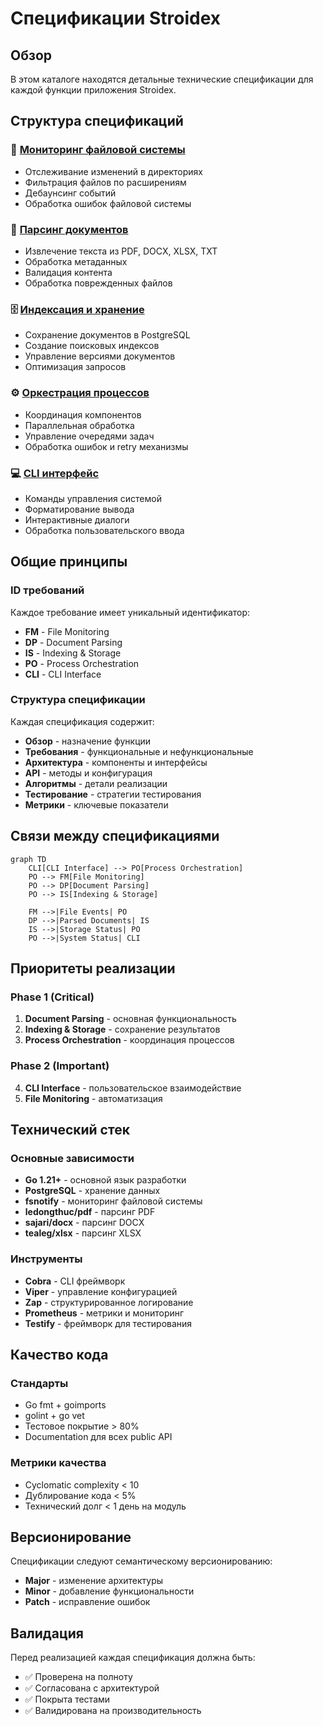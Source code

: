 # Спецификации Stroidex

## Обзор

В этом каталоге находятся детальные технические спецификации для каждой функции приложения Stroidex.

## Структура спецификаций

### 📁 [Мониторинг файловой системы](./file-monitoring.md)
- Отслеживание изменений в директориях
- Фильтрация файлов по расширениям
- Дебаунсинг событий
- Обработка ошибок файловой системы

### 📄 [Парсинг документов](./document-parsing.md)
- Извлечение текста из PDF, DOCX, XLSX, TXT
- Обработка метаданных
- Валидация контента
- Обработка поврежденных файлов

### 🗄️ [Индексация и хранение](./indexing-storage.md)
- Сохранение документов в PostgreSQL
- Создание поисковых индексов
- Управление версиями документов
- Оптимизация запросов

### ⚙️ [Оркестрация процессов](./process-orchestration.md)
- Координация компонентов
- Параллельная обработка
- Управление очередями задач
- Обработка ошибок и retry механизмы

### 💻 [CLI интерфейс](./cli-interface.md)
- Команды управления системой
- Форматирование вывода
- Интерактивные диалоги
- Обработка пользовательского ввода

## Общие принципы

### ID требований
Каждое требование имеет уникальный идентификатор:
- **FM** - File Monitoring
- **DP** - Document Parsing
- **IS** - Indexing & Storage
- **PO** - Process Orchestration
- **CLI** - CLI Interface

### Структура спецификации
Каждая спецификация содержит:
- **Обзор** - назначение функции
- **Требования** - функциональные и нефункциональные
- **Архитектура** - компоненты и интерфейсы
- **API** - методы и конфигурация
- **Алгоритмы** - детали реализации
- **Тестирование** - стратегии тестирования
- **Метрики** - ключевые показатели

## Связи между спецификациями

```mermaid
graph TD
    CLI[CLI Interface] --> PO[Process Orchestration]
    PO --> FM[File Monitoring]
    PO --> DP[Document Parsing]
    PO --> IS[Indexing & Storage]

    FM -->|File Events| PO
    DP -->|Parsed Documents| IS
    IS -->|Storage Status| PO
    PO -->|System Status| CLI
```

## Приоритеты реализации

### Phase 1 (Critical)
1. **Document Parsing** - основная функциональность
2. **Indexing & Storage** - сохранение результатов
3. **Process Orchestration** - координация процессов

### Phase 2 (Important)
4. **CLI Interface** - пользовательское взаимодействие
5. **File Monitoring** - автоматизация

## Технический стек

### Основные зависимости
- **Go 1.21+** - основной язык разработки
- **PostgreSQL** - хранение данных
- **fsnotify** - мониторинг файловой системы
- **ledongthuc/pdf** - парсинг PDF
- **sajari/docx** - парсинг DOCX
- **tealeg/xlsx** - парсинг XLSX

### Инструменты
- **Cobra** - CLI фреймворк
- **Viper** - управление конфигурацией
- **Zap** - структурированное логирование
- **Prometheus** - метрики и мониторинг
- **Testify** - фреймворк для тестирования

## Качество кода

### Стандарты
- Go fmt + goimports
- golint + go vet
- Тестовое покрытие > 80%
- Documentation для всех public API

### Метрики качества
- Cyclomatic complexity < 10
- Дублирование кода < 5%
- Технический долг < 1 день на модуль

## Версионирование

Спецификации следуют семантическому версионированию:
- **Major** - изменение архитектуры
- **Minor** - добавление функциональности
- **Patch** - исправление ошибок

## Валидация

Перед реализацией каждая спецификация должна быть:
- ✅ Проверена на полноту
- ✅ Согласована с архитектурой
- ✅ Покрыта тестами
- ✅ Валидирована на производительность